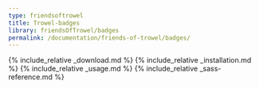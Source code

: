 ```yaml
---
type: friendsoftrowel
title: Trowel-badges
library: friendsOfTrowel/badges
permalink: /documentation/friends-of-trowel/badges/
---
```


{% include_relative _download.md %}
{% include_relative _installation.md %}
{% include_relative _usage.md %}
{% include_relative _sass-reference.md %}
